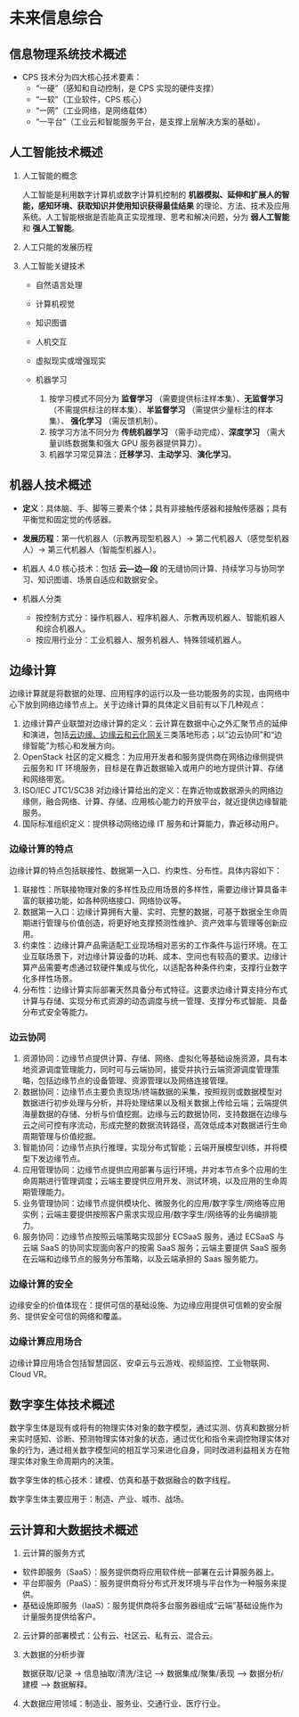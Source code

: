 # 未来信息综合

## 信息物理系统技术概述

* CPS 技术分为四大核心技术要素：
    * “一硬”（感知和自动控制，是 CPS 实现的硬件支撑）
    * “一软”（工业软件，CPS 核心）
    * “一网”（工业网络，是网络载体）
    * “一平台”（工业云和智能服务平台，是支撑上层解决方案的基础）。

## 人工智能技术概述

1. 人工智能的概念

    人工智能是利用数字计算机或数字计算机控制的 **机器模拟、延伸和扩展人的智能，感知环境、获取知识并使用知识获得最佳结果** 的理论、方法、技术及应用系统。人工智能根据是否能真正实现推理、思考和解决问题，分为 **弱人工智能** 和 **强人工智能**。

2. 人工只能的发展历程
3. 人工智能关键技术

    * 自然语言处理
    * 计算机视觉
    * 知识图谱
    * 人机交互
    * 虚拟现实或增强现实
    * 机器学习

        1. 按学习模式不同分为 **监督学习** （需要提供标注样本集）、**无监督学习** （不需提供标注的样本集）、**半监督学习** （需提供少量标注的样本集）、 **强化学习** （需反馈机制）。
        2. 按学习方法不同分为 **传统机器学习** （需手动完成）、**深度学习** （需大量训练数据集和强大 GPU 服务器提供算力）。
        3. 机器学习常见算法：**迁移学习**、**主动学习**、**演化学习**。

## 机器人技术概述

* **定义**：具体脑、手、脚等三要素个体；具有非接触传感器和接触传感器；具有平衡觉和固定觉的传感器。

* **发展历程**：第一代机器人（示教再现型机器人）→ 第二代机器人（感觉型机器人）→ 第三代机器人（智能型机器人）。

* 机器人 4.0 核心技术：包括 **云—边—段** 的无缝协同计算、持续学习与协同学习、知识图谱、场景自适应和数据安全。

* 机器人分类
  * 按控制方式分：操作机器人、程序机器人、示教再现机器人、智能机器人和综合机器人。
  * 按应用行业分：工业机器人、服务机器人、特殊领域机器人。

## 边缘计算

边缘计算就是将数据的处理、应用程序的运行以及一些功能服务的实现，由网络中心下放到网络边缘节点上。关于边缘计算的具体定义目前有以下几种观点：

1. 边缘计算产业联盟对边缘计算的定义：云计算在数据中心之外汇聚节点的延伸和演进，包括<u>云边缘、边缘云和云化网关</u>三类落地形态；以“边云协同”和“边缘智能”为核心和发展方向。
2. OpenStack 社区的定义概念：为应用开发者和服务提供商在网络边缘侧提供云服务和 IT 环境服务，目标是在靠近数据输入或用户的地方提供计算、存储和网络带宽。
3. ISO/IEC JTC1/SC38 对边缘计算给出的定义：在靠近物或数据源头的网络边缘侧，融合网络、计算、存储、应用核心能力的开放平台，就近提供边缘智能服务。
4. 国际标准组织定义：提供移动网络边缘 IT 服务和计算能力，靠近移动用户。

### 边缘计算的特点

边缘计算的特点包括联接性、数据第一入口、约束性、分布性。具体内容如下：

1. 联接性：所联接物理对象的多样性及应用场景的多样性，需要边缘计算具备丰富的联接功能，如各种网络接口、网络协议等。
2. 数据第一入口：边缘计算拥有大量、实时、完整的数据，可基于数据全生命周期进行管理与价值创造，将更好地支撑预测性维护、资产效率与管理等创新应用。
3. 约束性：边缘计算产品需适配工业现场相对恶劣的工作条件与运行环境。在工业互联场景下，对边缘计算设备的功耗、成本、空间也有较高的要求。边缘计算产品需要考虑通过软硬件集成与优化，以适配各种条件约束，支撑行业数字化多样性场景。
4. 分布性：边缘计算实际部署天然具备分布式特征。这要求边缘计算支持分布式计算与存储、实现分布式资源的动态调度与统一管理、支撑分布式智能、具备分布式安全等能力。

### 边云协同

1. 资源协同：边缘节点提供计算、存储、网络、虚拟化等基础设施资源，具有本地资源调度管理能力，同时可与云端协同，接受并执行云端资源调度管理策略，包括边缘节点的设备管理、资源管理以及网络连接管理。
2. 数据协同：边缘节点主要负责现场/终端数据的采集，按照规则或数据模型对数据进行初步处理与分析，并将处理结果以及相关数据上传给云端；云端提供海量数据的存储、分析与价值挖掘。边缘与云的数据协同，支持数据在边缘与云之间可控有序流动，形成完整的数据流转路径，高效低成本对数据进行生命周期管理与价值挖掘。
3. 智能协同：边缘节点执行推理，实现分布式智能；云端开展模型训练，并将模型下发边缘节点。
4. 应用管理协同：边缘节点提供应用部署与运行环境，并对本节点多个应用的生命周期进行管理调度；云端主要提供应用开发、测试环境，以及应用的生命周期管理能力。
5. 业务管理协同：边缘节点提供模块化、微服务化的应用/数字孪生/网络等应用实例；云端主要提供按照客户需求实现应用/数字孪生/网络等的业务编排能力。
6. 服务协同：边缘节点按照云端策略实现部分 ECSaaS 服务，通过 ECSaaS 与云端 SaaS 的协同实现面向客户的按需 SaaS 服务；云端主要提供 SaaS 服务在云端和边缘节点的服务分布策略，以及云端承担的 Saas 服务能力。

### 边缘计算的安全

边缘安全的价值体现在：提供可信的基础设施、为边缘应用提供可信赖的安全服务、提供安全可信的网络和覆盖。

### 边缘计算应用场合

边缘计算应用场合包括智慧园区、安卓云与云游戏、视频监控、工业物联网、Cloud VR。

## 数字孪生体技术概述

数字孪生体是现有或将有的物理实体对象的数字模型，通过实测、仿真和数据分析来实时感知、诊断、预测物理实体对象的状态，通过优化和指令来调控物理实体对象的行为，通过相关数字模型间的相互学习来进化自身，同时改进利益相关方在物理实体对象生命周期内的决策。

数字孪生体的核心技术：建模、仿真和基于数据融合的数字线程。

数字孪生体主要应用于：制造、产业、城市、战场。

## 云计算和大数据技术概述

1. 云计算的服务方式

* 软件即服务（SaaS）：服务提供商将应用软件统一部署在云计算服务器上。
* 平台即服务（PaaS）：服务提供商将分布式开发环境与平台作为一种服务来提供。
* 基础设施即服务（IaaS）：服务提供商将多台服务器组成“云端”基础设施作为计量服务提供给客户。

2. 云计算的部署模式：公有云、社区云、私有云、混合云。

3. 大数据的分析步骤

    数据获取/记录 -> 信息抽取/清洗/注记 --> 数据集成/聚集/表现 --> 数据分析/建模 --> 数据解释。

4. 大数据应用领域：制造业、服务业、交通行业、医疗行业。


